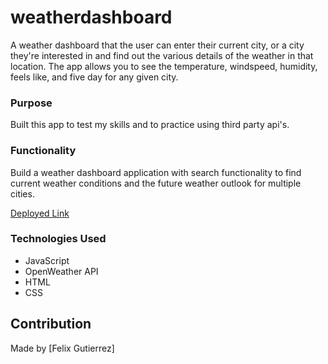 # weatherdashboard

A weather dashboard that the user can enter their current city, or a city they're interested in and find out the various details of the weather in that location. The app allows you to see the temperature, windspeed, humidity, feels like, and five day for any given city. 

### Purpose

Built this app to test my skills and to practice using third party api's.

### Functionality

Build a weather dashboard application with search functionality to find current weather conditions and the future weather outlook for multiple cities. 

[Deployed Link](https://fgutierrez2191.github.io/weatherdashboard/) 

### Technologies Used 
- JavaScript
- OpenWeather API
- HTML
- CSS

## Contribution
Made by [Felix Gutierrez]


